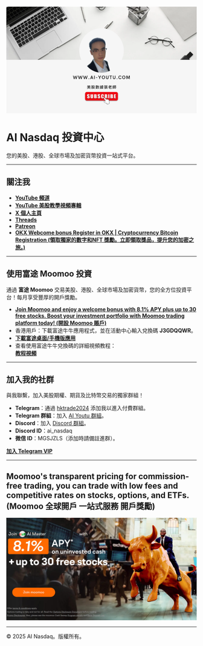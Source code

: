 [![Moomoo Promo](banner.png)](https://youtube.com/@ai_nasdaq)
# AI Nasdaq 投資中心

您的美股、港股、全球市場及加密貨幣投資一站式平台。

---

## 關注我

- **[YouTube 頻道](https://youtube.com/@ai_nasdaq)**
- **[YouTube 美股教學視頻專輯](https://www.youtube.com/watch?v=joI6c7cCx_k&list=PL-YrR5UR53BykxWEIURLDvIEERT0upI4-)**
- **[X 個人主頁](https://x.com/hktrade2022)**
- **[Threads](https://threads.net/@ai_nasdaq)**
- **[Patreon](https://patreon.com/hktrade2022)**
- **[OKX Webcome bonus Register in OKX | Cryptocurrency Bitcoin Registration (領取獨家的數字和NFT 獎勵。立即領取獎品，提升您的加密之旅。)](https://www.ouxyi.link/ul/6CngT5?channelId=96111722)**

---

## 使用富途 Moomoo 投資

通過 **富途 Moomoo** 交易美股、港股、全球市場及加密貨幣，您的全方位投資平台！每月享受豐厚的開戶獎勵。

- **[Join Moomoo and enjoy a welcome bonus with 8.1% APY plus up to 30 free stocks. Boost your investment portfolio with Moomoo trading platform today! (開設 Moomoo 賬戶) ](https://j.moomoo.com/00yLZM)**
- 香港用戶：下載富途牛牛應用程式，並在活動中心輸入兌換碼 **J3GDQQWR**。
- **[下載富途桌面/手機版應用](https://www.futunn.com/en)**
- 查看使用富途牛牛兌換碼的詳細視頻教程：\
  **[教程視頻](J3GDQQWR.mp4)**

---

## 加入我的社群

與我聯繫，加入美股期權、期貨及比特幣交易的獨家群組！

- **Telegram**：通過 [hktrade2024](https://t.me/hktrade2024) 添加我以進入付費群組。
- **Telegram 群組**：加入 [AI Youtu 群組](https://t.me/ai_youtu)。
- **Discord**：加入 [Discord 群組](https://discord.gg/eRmz5GjCHy)。
- **Discord ID**：ai_nasdaq
- **微信 ID**：MGSJZLS（添加時請備註進群）。

**[加入 Telegram VIP ](https://t.me/hktrade2024)**

---

## Moomoo's transparent pricing for commission-free trading, you can trade with low fees and competitive rates on stocks, options, and ETFs. (Moomoo 全球開戶 一站式服務 開戶獎勵)

 [![Moomoo Promo](tg1.jpg)](http://j.moomoo.com/00yLZM) 

---

© 2025 AI Nasdaq。版權所有。
